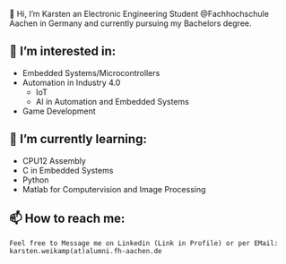 👋 Hi, I’m Karsten an Electronic Engineering Student @Fachhochschule Aachen in Germany and currently pursuing my Bachelors degree.  

## 👀 I’m interested in:
   * Embedded Systems/Microcontrollers  
   * Automation in Industry 4.0  
        * IoT  
        * AI in Automation and Embedded Systems  
   * Game Development  
 
## 🌱 I’m currently learning:  
   * CPU12 Assembly  
   * C in Embedded Systems  
   * Python  
   * Matlab for Computervision and Image Processing  
  
## 📫 How to reach me:  
    Feel free to Message me on Linkedin (Link in Profile) or per EMail: karsten.weikamp(at)alumni.fh-aachen.de  
    

